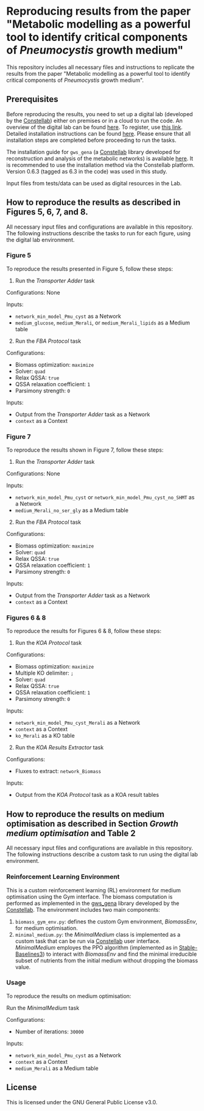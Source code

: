 # Reproducing results from the paper "Metabolic modelling as a powerful tool to identify critical components of _Pneumocystis_ growth medium"
This repository includes all necessary files and instructions to replicate the results from the paper "Metabolic modelling as a powerful tool to identify critical components of _Pneumocystis_ growth medium".

## Prerequisites
Before reproducing the results, you need to set up a digital lab (developed by the [Constellab](https://constellab.io/)) either on premises or in a cloud to run the code. An overview of the digital lab can be found [here](https://constellab.community/bricks/gws_academy/latest/doc/digital-lab/overview/294e86b4-ce9a-4c56-b34e-61c9a9a8260d). To register, use [this link](https://constellab.space/signup). Detailed installation instructions can be found [here](https://constellab.community/bricks/gws_academy/latest/doc/digital-lab/digital-lab-for-desktop/700a88e8-da5c-4e97-b6eb-86e1b26f73e4#tutoriel-en-fran%C3%A7ais-pour-installer-un-digital-lab-desktop). Please ensure that all installation steps are completed before proceeding to run the tasks.

The installation guide for `gws_gena` (a [Constellab](https://constellab.io/) library developed for reconstruction and analysis of the metabolic networks) is available [here](https://github.com/Constellab/gws_gena/tree/master?tab=readme-ov-file). It is recommended to use the installation method via the Constellab platform. Version 0.6.3 (tagged as 6.3 in the code) was used in this study.

Input files from tests/data can be used as digital resources in the Lab.

## How to reproduce the results as described in Figures 5, 6, 7, and 8. 
All necessary input files and configurations are available in this repository. The following instructions describe the tasks to run for each figure, using the digital lab environment.

### Figure 5
To reproduce the results presented in Figure 5, follow these steps:

1. Run the _Transporter Adder_ task

  Configurations: None
  
  Inputs:
  - `network_min_model_Pmu_cyst` as a Network
  - `medium_glucose`, `medium_Merali`, or `medium_Merali_lipids` as a Medium table

2. Run the _FBA Protocol_ task

  Configurations:
  - Biomass optimization: `maximize`
  - Solver: `quad`
  - Relax QSSA: `true`
  - QSSA relaxation coefficient: `1`
  - Parsimony strength: `0`
  
  Inputs:
  - Output from the _Transporter Adder_ task as a Network
  - `context` as a Context

### Figure 7
To reproduce the results shown in Figure 7, follow these steps:

1. Run the _Transporter Adder_ task

  Configurations: None
  
  Inputs:
  - `network_min_model_Pmu_cyst` or `network_min_model_Pmu_cyst_no_SHMT` as a Network
  - `medium_Merali_no_ser_gly` as a Medium table

2. Run the _FBA Protocol_ task

  Configurations:
  - Biomass optimization: `maximize`
  - Solver: `quad`
  - Relax QSSA: `true`
  - QSSA relaxation coefficient: `1`
  - Parsimony strength: `0`
  
  Inputs:
  - Output from the _Transporter Adder_ task as a Network
  - `context` as a Context

### Figures 6 & 8
To reproduce the results for Figures 6 & 8, follow these steps:

1. Run the _KOA Protocol_ task

  Configurations:
  - Biomass optimization: `maximize`
  - Multiple KO delimiter: `;`
  - Solver: `quad`
  - Relax QSSA: `true`
  - QSSA relaxation coefficient: `1`
  - Parsimony strength: `0`
  
  Inputs:
  - `network_min_model_Pmu_cyst_Merali` as a Network
  - `context` as a Context
  - `ko_Merali` as a KO table

2. Run the _KOA Results Extractor_ task

  Configurations:
  - Fluxes to extract: `network_Biomass`
  
  Inputs:
  - Output from the _KOA Protocol_ task as a KOA result tables

## How to reproduce the results on medium optimisation as described in Section _Growth medium optimisation_ and Table 2
All necessary input files and configurations are available in this repository. The following instructions describe a custom task to run using the digital lab environment.

### Reinforcement Learning Environment
This is a custom reinforcement learning (RL) environment for medium optimisation using the Gym interface. The biomass computation is performed as implemented in the [gws_gena](https://github.com/Constellab/gws_gena) library developed by the [Constellab](https://constellab.io/). The environment includes two main components:

1. `biomass_gym_env.py`: defines the custom Gym environment, _BiomassEnv_, for medium optimisation.
2. `minimal_medium.py`: the _MinimalMedium_ class is implemented as a custom task that can be run via [Constellab](https://constellab.io/) user interface. _MinimalMedium_ employes the PPO algorithm (implemented as in [Stable-Baselines3](https://stable-baselines3.readthedocs.io/en/master/)) to interact with _BiomassEnv_ and find the minimal irreducible subset of nutrients from the initial medium without dropping the biomass value.

### Usage
To reproduce the results on medium optimisation:

Run the _MinimalMedium_ task

  Configurations:
  - Number of iterations: `30000`
  
  Inputs:
  - `network_min_model_Pmu_cyst` as a Network
  - `context` as a Context
  - `medium_Merali` as a Medium table

## License
This is licensed under the GNU General Public License v3.0.
